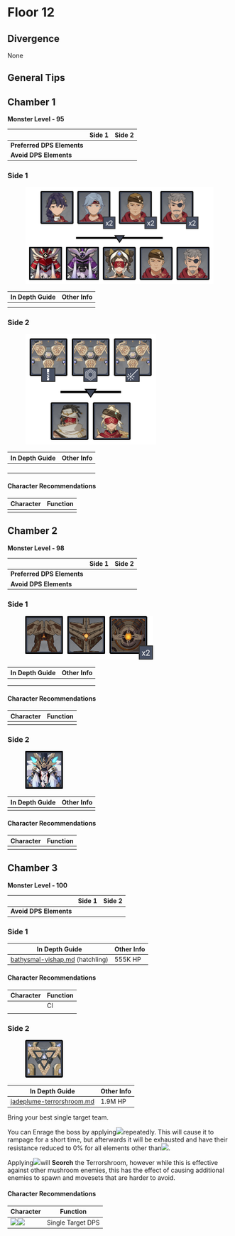 # Floor 12

## Divergence <a href="#general-tips" id="general-tips"></a>

None

## General Tips



## Chamber 1

**Monster Level - 95**

|                            | Side 1 | Side 2 |
| -------------------------- | :----: | :----: |
| **Preferred DPS Elements** |        |        |
| **Avoid DPS Elements**     |        |        |

### Side 1

<figure><img src="../../.gitbook/assets/12-1-1v31.png" alt=""><figcaption></figcaption></figure>

| In Depth Guide | Other Info |
| -------------- | ---------- |
|                |            |
|                |            |



### Side 2

<figure><img src="../../.gitbook/assets/12-1-2v31.png" alt=""><figcaption></figcaption></figure>

| In Depth Guide | Other Info |
| -------------- | ---------- |
|                |            |
|                |            |
|                |            |
|                |            |



#### Character Recommendations

| Character | Function |
| --------- | -------- |
|           |          |

## Chamber 2

**Monster Level - 98**

|                            | Side 1 | Side 2 |
| -------------------------- | :----: | :----: |
| **Preferred DPS Elements** |        |        |
| **Avoid DPS Elements**     |        |        |

### Side 1

<figure><img src="../../.gitbook/assets/12-2-1v31.png" alt=""><figcaption></figcaption></figure>

| In Depth Guide | Other Info |
| -------------- | ---------- |
|                |            |
|                |            |
|                |            |



#### Character Recommendations

| Character | Function |
| --------- | -------- |
|           |          |

### Side 2

<figure><img src="../../.gitbook/assets/maguu-kenki.png" alt=""><figcaption></figcaption></figure>

| In Depth Guide | Other Info |
| -------------- | ---------- |
|                |            |



#### Character Recommendations

| Character | Function |
| --------- | -------- |
|           |          |

## Chamber 3

**Monster Level - 100**

|                        | Side 1 | Side 2 |
| ---------------------- | :----: | :----: |
| **Avoid DPS Elements** |        |        |

### Side 1



| In Depth Guide                                                                          | Other Info |
| --------------------------------------------------------------------------------------- | ---------- |
| [bathysmal-vishap.md](../../monsters/vishaps/bathysmal-vishap.md "mention") (hatchling) | 555K HP    |

#### Character Recommendations

| Character | Function |
| --------- | -------- |
|           | Cl       |
|           |          |

### Side 2

<figure><img src="../../.gitbook/assets/ASIMON.png" alt=""><figcaption></figcaption></figure>

| In Depth Guide                                                                         | Other Info |
| -------------------------------------------------------------------------------------- | ---------- |
| [jadeplume-terrorshroom.md](../../monsters/elites/jadeplume-terrorshroom.md "mention") | 1.9M HP    |

Bring your best single target team.

You can Enrage the boss by applying![](../../.gitbook/assets/electro\_small.png)repeatedly. This will cause it to rampage for a short time, but afterwards it will be exhausted and have their resistance reduced to 0% for all elements other than![](../../.gitbook/assets/dendro\_small.png).

Applying![](../../.gitbook/assets/pyro\_small.png)will **Scorch** the Terrorshroom, however while this is effective against other mushroom enemies, this has the effect of causing additional enemies to spawn and movesets that are harder to avoid.

#### Character Recommendations

| Character                                                                                                  | Function          |
| ---------------------------------------------------------------------------------------------------------- | ----------------- |
| ![](../../.gitbook/assets/ui\_avataricon\_hutao.png)![](../../.gitbook/assets/ui\_avataricon\_yoimiya.png) | Single Target DPS |

###
